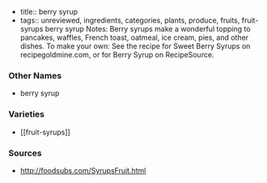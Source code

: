 - title:: berry syrup
- tags:: unreviewed, ingredients, categories, plants, produce, fruits, fruit-syrups
berry syrup Notes: Berry syrups make a wonderful topping to pancakes, waffles, French toast, oatmeal, ice cream, pies, and other dishes. To make your own: See the recipe for Sweet Berry Syrups on recipegoldmine.com, or for Berry Syrup on RecipeSource.

### Other Names

* berry syrup

### Varieties

* [[fruit-syrups]]

### Sources
* http://foodsubs.com/SyrupsFruit.html
